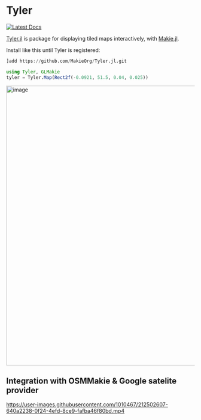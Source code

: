 # Tyler

[![Latest Docs](https://img.shields.io/badge/docs-latest-blue.svg)](https://makieorg.github.io/Tyler.jl/dev/)

[Tyler.jl](https://makieorg.github.io/Tyler.jl/dev/) is package for displaying tiled maps interactively, with [Makie.jl](https://github.com/MakieOrg/Makie.jl).

Install like this until Tyler is registered:

```julia
]add https://github.com/MakieOrg/Tyler.jl.git
```
```julia
using Tyler, GLMakie
tyler = Tyler.Map(Rect2f(-0.0921, 51.5, 0.04, 0.025))
```
<img width="749" alt="image" src="https://user-images.githubusercontent.com/1010467/212502640-b44454b1-2d05-4469-b509-d895b30b145a.png">

## Integration with OSMMakie & Google satelite provider

https://user-images.githubusercontent.com/1010467/212502607-640a2238-0f24-4efd-8ce9-fafba46f80bd.mp4
